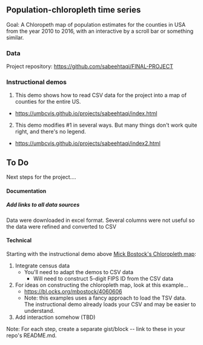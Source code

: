 ## Population-chloropleth time series

Goal: A Chloropeth map of population estimates for the counties in USA from the year 2010 to 2016, with an interactive by a scroll bar or something similar.

### Data

Project repository: https://github.com/sabeehtaqi/FINAL-PROJECT

### Instructional demos

1. This demo shows how to read CSV data for the project into a map of counties for the entire US.

*  https://umbcvis.github.io/projects/sabeehtaqi/index.html

2. This demo modifies #1 in several ways.  But many things don't work quite right, and there's no legend.

*  https://umbcvis.github.io/projects/sabeehtaqi/index2.html

## To Do

Next steps for the project....

#### Documentation

##### Add links to all data sources

Data were downloaded in excel format. Several columns were not useful so the data were refined and converted to CSV

#### Technical

Starting with the instructional demo above [Mick Bostock's Chloropleth map](https://bl.ocks.org/mbostock/4060606):

1. Integrate census data
    * You'll need to adapt the demos to CSV data
        * Will need to construct 5-digit FIPS ID from the CSV data
2. For ideas on constructing the chloropleth map, look at this example...
    * https://bl.ocks.org/mbostock/4060606
    * Note: this examples uses a fancy approach to load the TSV data. The instructional demo already loads your CSV and may be easier to understand.
3. Add interaction somehow (TBD)

Note: For each step, create a separate gist/block -- link to these in your repo's README.md.
